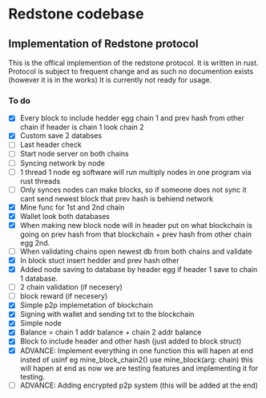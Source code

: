 # Redstone codebase
## Implementation of Redstone protocol
This is the offical implemention of the redstone protocol. It is written in rust. Protocol is subject to frequent change and as such no documention exists (however it is in the works) It is currently not ready for usage.
### To do
- [x] Every block to include hedder egg chain 1 and prev hash from other chain if header is chain 1 look chain 2
- [x]  Custom save 2 databses
- [ ]  Last header check
- [ ]  Start node server on both chains
- [ ]  Syncing network by node
- [ ]  1 thread 1 node eg software will run multiply nodes in one program via rust threads 
- [ ]  Only synces nodes can make blocks, so if someone does not sync it cant send newest block that prev hash is behiend network
- [x]  Mine func for 1st and 2nd chain
- [x]  Wallet look both databases
- [x]  When making new block node will in header put on what blockchain is going on prev hash from that blockchain + prev hash from other chain egg 2nd.
- [ ]  When validating chains open newest db from both chains and validate
- [x] In block stuct insert hedder and prev hash other
- [x]  Added node saving to database by header egg if header 1 save to chain 1 database.
- [ ] 2 chain validation (if necesery)
- [ ] block reward (if necesery)
- [x] Simple p2p implemetation of blockchain
- [x] Signing with wallet and sending txt to the blockchain
- [x] Simple node
- [x] Balance = chain 1 addr balance + chain 2 addr balance
- [x] Block to include header and other hash (just added to block struct)
- [x] ADVANCE: Implement everything in one function this will hapen at end insted of usinf eg mine_block_chain2() use mine_block(arg: chain) this will hapen at end as now we are testing features and implementing it for testing.
- [ ] ADVANCE: Adding encrypted p2p system (this will be added at the end)
